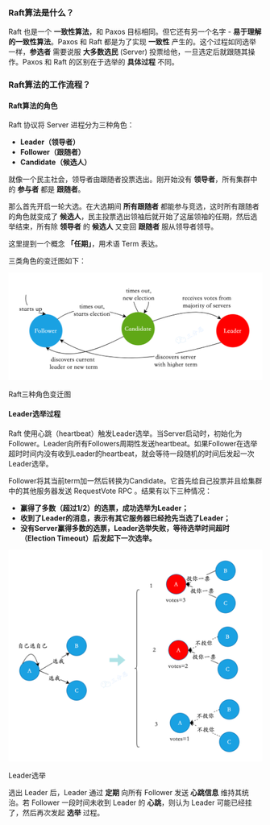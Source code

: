 ### **Raft算法是什么？**

Raft 也是一个 **一致性算法**，和 Paxos 目标相同。但它还有另一个名字 - **易于理解的一致性算法**。Paxos 和 Raft 都是为了实现 **一致性** 产生的。这个过程如同选举一样，**参选者** 需要说服 **大多数选民** (Server) 投票给他，一旦选定后就跟随其操作。Paxos 和 Raft 的区别在于选举的 **具体过程** 不同。

### **Raft算法的工作流程？**

#### Raft算法的角色

Raft 协议将 Server 进程分为三种角色：

+ **Leader（领导者）**
+ **Follower（跟随者）**
+ **Candidate（候选人）**

就像一个民主社会，领导者由跟随者投票选出。刚开始没有 **领导者**，所有集群中的 **参与者** 都是 **跟随者**。

那么首先开启一轮大选。在大选期间 **所有跟随者** 都能参与竞选，这时所有跟随者的角色就变成了 **候选人**，民主投票选出领袖后就开始了这届领袖的任期，然后选举结束，所有除 **领导者** 的 **候选人** 又变回 **跟随者** 服从领导者领导。

这里提到一个概念 **「任期」**，用术语 Term 表达。

三类角色的变迁图如下：

![1696575725646-fbcb96b7-e852-4f36-b7a1-5f195b519e3a.png](./assets/1696575725646-fbcb96b7-e852-4f36-b7a1-5f195b519e3a.png)

Raft三种角色变迁图

#### Leader选举过程

Raft 使用心跳（heartbeat）触发Leader选举。当Server启动时，初始化为Follower。Leader向所有Followers周期性发送heartbeat。如果Follower在选举超时时间内没有收到Leader的heartbeat，就会等待一段随机的时间后发起一次Leader选举。

Follower将其当前term加一然后转换为Candidate。它首先给自己投票并且给集群中的其他服务器发送 RequestVote RPC 。结果有以下三种情况：

+ **赢得了多数（超过1/2）的选票，成功选举为Leader；**
+ **收到了Leader的消息，表示有其它服务器已经抢先当选了Leader；**
+ **没有Server赢得多数的选票，Leader选举失败，等待选举时间超时（****Election Timeout****）后发起下一次选举。**

![1696575725669-200f7dae-526a-4d0f-bfdf-6cef1fb7896b.png](./assets/1696575725669-200f7dae-526a-4d0f-bfdf-6cef1fb7896b.png)

Leader选举

选出 Leader 后，Leader 通过 **定期** 向所有 Follower 发送 **心跳信息** 维持其统治。若 Follower 一段时间未收到 Leader 的 **心跳**，则认为 Leader 可能已经挂了，然后再次发起 **选举** 过程。
